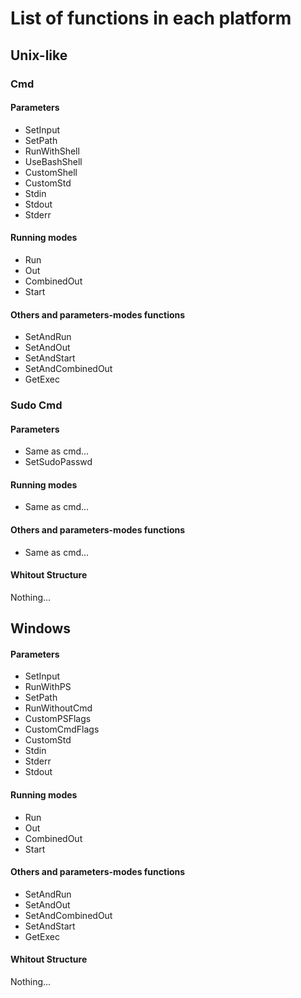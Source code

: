 # List of functions in each platform

## Unix-like
### Cmd
#### Parameters
- SetInput
- SetPath
- RunWithShell
- UseBashShell
- CustomShell
- CustomStd
- Stdin
- Stdout
- Stderr
#### Running modes
- Run 
- Out
- CombinedOut
- Start
#### Others and parameters-modes functions
- SetAndRun
- SetAndOut
- SetAndStart
- SetAndCombinedOut
- GetExec
### Sudo Cmd
#### Parameters
- Same as cmd...
- SetSudoPasswd
#### Running modes
- Same as cmd...
#### Others and parameters-modes functions
- Same as cmd...
#### Whitout Structure
Nothing...

## Windows
#### Parameters
- SetInput
- RunWithPS
- SetPath
- RunWithoutCmd
- CustomPSFlags
- CustomCmdFlags
- CustomStd
- Stdin
- Stderr
- Stdout
#### Running modes
- Run
- Out
- CombinedOut
- Start
#### Others and parameters-modes functions
- SetAndRun
- SetAndOut
- SetAndCombinedOut
- SetAndStart
- GetExec
#### Whitout Structure
Nothing...

